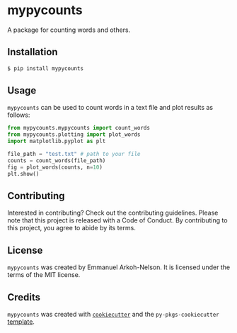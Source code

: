 # mypycounts

A package for counting words and others.

## Installation

```bash
$ pip install mypycounts
```

## Usage

  `mypycounts` can be used to count words in a text file and plot results as follows:

  ```python
  from mypycounts.mypycounts import count_words
  from mypycounts.plotting import plot_words
  import matplotlib.pyplot as plt

  file_path = "test.txt" # path to your file
  counts = count_words(file_path)
  fig = plot_words(counts, n=10)
  plt.show()
  ``` 

## Contributing

Interested in contributing? Check out the contributing guidelines. Please note that this project is released with a Code of Conduct. By contributing to this project, you agree to abide by its terms.

## License

`mypycounts` was created by Emmanuel Arkoh-Nelson. It is licensed under the terms of the MIT license.

## Credits

`mypycounts` was created with [`cookiecutter`](https://cookiecutter.readthedocs.io/en/latest/) and the `py-pkgs-cookiecutter` [template](https://github.com/py-pkgs/py-pkgs-cookiecutter).
